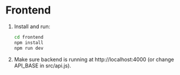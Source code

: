 # Frontend
1) Install and run:
   ```bash
   cd frontend
   npm install
   npm run dev
   ```
2) Make sure backend is running at http://localhost:4000 (or change API_BASE in src/api.js).

